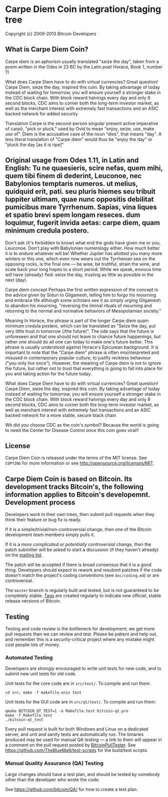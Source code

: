﻿Carpe Diem Coin integration/staging tree
================================

Copyright (c) 2009-2013 Bitcoin Developers

What is Carpe Diem Coin?
----------------

Carpe diem is an aphorism usually translated "seize the day", taken from a poem written in the Odes in 23 BC by the Latin poet Horace, Book 1, number 11

What does Carpe Diem have to do with virtual currencies?
Great question! Carpe Diem, sieze the day, inspired this coin. By taking advantage of today instead of waiting for tomorrow, you will ensure yourself a stronger stake in the CDC block chain. With block reward halvings every day and only 8 second blocks, CDC aims to corner both the long-term investor market, as well as the merchant interest with extremely fast transactions and an ASIC backed network for added security

Translation
Carpe is the second-person singular present active imperative of carpō, "pick or pluck," used by Ovid to mean "enjoy, seize, use, make use of". Diem is the accusative case of the noun "dies", that means "day". A less literal translation of "Carpe diem" would thus be "enjoy the day" or "pluck the day [as it is ripe]"

Original usage from Odes 1.11, in Latin and English:
Tu ne quaesieris, scire nefas, quem mihi, quem tibi finem di dederint, Leuconoe, nec Babylonios temptaris numeros. ut melius, quidquid erit, pati. seu pluris hiemes seu tribuit Iuppiter ultimam, quae nunc oppositis debilitat pumicibus mare Tyrrhenum. Sapias, vina liques et spatio brevi spem longam reseces. dum loquimur, fugerit invida aetas: carpe diem, quam minimum credula postero.
---
Don't ask (it's forbidden to know) what end the gods have given me or you, Leuconoe. Don't play with Babylonian numerology either. How much better it is to endure whatever will be! Whether Jupiter has allotted you many more winters or this one, which even now wears out the Tyrrhenian sea on the opposing rocks, is the final one — be wise, be truthful, strain the wine, and scale back your long hopes to a short period. While we speak, envious time will have {already} fled: seize the day, trusting as little as possible in the next (day).

Carpe diem concept
Perhaps the first written expression of the concept is the advice given by Siduri to Gilgamesh, telling him to forgo his mourning and embrace life although some scholars see it as simply urging Gilgamesh to abandon his mourning, "reversing the liminal rituals of mourning and returning to the normal and normative behaviors of Mesopotamian society."

Meaning
In Horace, the phrase is part of the longer Carpe diem quam minimum credula postero, which can be translated as "Seize the day, put very little trust in tomorrow (/the future)". The ode says that the future is unforeseen and that one should not leave to chance future happenings, but rather one should do all one can today to make one's future better. This phrase is usually understood against Horace's Epicurean background. It is important to note that the "Carpe diem" phrase is often misinterpreted and misused in contemporary popular culture, to justify reckless behaviour ("you only live once"). However, the meaning of Carpe diem is not to ignore the future, but rather not to trust that everything is going to fall into place for you and taking action for the future today.

What does Carpe Diem have to do with virtual currencies?
Great question! Carpe Diem, sieze the day, inspired this coin. By taking advantage of today instead of waiting for tomorrow, you will ensure yourself a stronger stake in the CDC block chain. With block reward halvings every day and only 8 second blocks, CDC aims to corner both the long-term investor market, as well as merchant interest with extremely fast transactions and an ASIC backed network for a more stable, secure black chain

Wh did you choose CDC as the coin's symbol?
Because the world is going to need the Center for Disease Control once this coin goes viral!!


License
-------

Carpe Diem Coin is released under the terms of the MIT license. See `COPYING` for more
information or see http://opensource.org/licenses/MIT.

Carpe Diem Coin is based on Bitcoin.
Its development tracks Bitcoin's, the following information applies to Bitcoin's developemnt.
Development process
-------------------

Developers work in their own trees, then submit pull requests when they think
their feature or bug fix is ready.

If it is a simple/trivial/non-controversial change, then one of the Bitcoin
development team members simply pulls it.

If it is a *more complicated or potentially controversial* change, then the patch
submitter will be asked to start a discussion (if they haven't already) on the
[mailing list](http://sourceforge.net/mailarchive/forum.php?forum_name=bitcoin-development).

The patch will be accepted if there is broad consensus that it is a good thing.
Developers should expect to rework and resubmit patches if the code doesn't
match the project's coding conventions (see `doc/coding.md`) or are
controversial.

The `master` branch is regularly built and tested, but is not guaranteed to be
completely stable. [Tags](https://github.com/bitcoin/bitcoin/tags) are created
regularly to indicate new official, stable release versions of Bitcoin.

Testing
-------

Testing and code review is the bottleneck for development; we get more pull
requests than we can review and test. Please be patient and help out, and
remember this is a security-critical project where any mistake might cost people
lots of money.

### Automated Testing

Developers are strongly encouraged to write unit tests for new code, and to
submit new unit tests for old code.

Unit tests for the core code are in `src/test/`. To compile and run them:

    cd src; make -f makefile.unix test

Unit tests for the GUI code are in `src/qt/test/`. To compile and run them:

    qmake BITCOIN_QT_TEST=1 -o Makefile.test bitcoin-qt.pro
    make -f Makefile.test
    ./bitcoin-qt_test

Every pull request is built for both Windows and Linux on a dedicated server,
and unit and sanity tests are automatically run. The binaries produced may be
used for manual QA testing — a link to them will appear in a comment on the
pull request posted by [BitcoinPullTester](https://github.com/BitcoinPullTester). See https://github.com/TheBlueMatt/test-scripts
for the build/test scripts.

### Manual Quality Assurance (QA) Testing

Large changes should have a test plan, and should be tested by somebody other
than the developer who wrote the code.

See https://github.com/bitcoin/QA/ for how to create a test plan.
